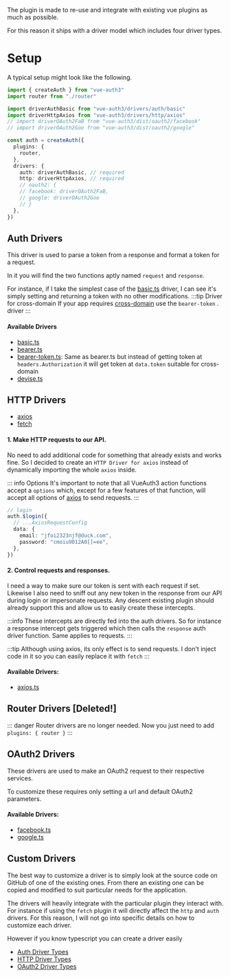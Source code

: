 The plugin is made to re-use and integrate with existing vue plugins as much as possible.

For this reason it ships with a driver model which includes four driver types.

# Setup

A typical setup might look like the following.

```ts
import { createAuth } from "vue-auth3"
import router from "./router"

import driverAuthBasic from "vue-auth3/drivers/auth/basic"
import driverHttpAxios from "vue-auth3/drivers/http/axios"
// import driverOAuth2FaB from "vue-auth3/dist/oauth2/facebook"
// import driverOAuth2Goo from "vue-auth3/dist/oauth2/google"

const auth = createAuth({
  plugins: {
    router,
  },
  drivers: {
    auth: driverAuthBasic, // required
    http: driverHttpAxios, // required
    // oauth2: {
    // facebook: driverOAuth2FaB,
    // google: driverOAuth2Goo
    // }
  },
})
```

## Auth Drivers

This driver is used to parse a token from a response and format a token for a request.

In it you will find the two functions aptly named `request` and `response`.

For instance, if I take the simplest case of the [basic.ts](https://github.com/tachibana-shin/vue-auth3/blob/master/src/drivers/auth/basic.ts) driver, I can see it's simply setting and returning a token with no other modifications.
:::tip Driver for cross-domain
If your app requires [cross-domain](https://developer.mozilla.org/en-US/docs/Web/HTTP/CORS) use the `bearer-token` . driver
:::

#### Available Drivers

- [basic.ts](https://github.com/tachibana-shin/vue-auth3/blob/master/src/drivers/auth/basic.ts)
- [bearer.ts](https://github.com/tachibana-shin/vue-auth3/blob/master/src/drivers/auth/bearer.ts)
- [bearer-token.ts](https://github.com/tachibana-shin/vue-auth3/blob/master/src/drivers/auth/bearer-token.ts): Same as bearer.ts but instead of getting token at `headers.Authorization` it will get token at `data.token` suitable for cross-domain
- [devise.ts](https://github.com/tachibana-shin/vue-auth3/blob/master/src/drivers/auth/devise.ts)

## HTTP Drivers

- [axios](https://github.com/tachibana-shin/vue-auth3/blob/master/src/drivers/http/axios.ts)
- [fetch](https://github.com/tachibana-shin/vue-auth3/blob/master/src/drivers/http/fetch.ts)

#### 1\. Make HTTP requests to our API.

No need to add additional code for something that already exists and works fine. So I decided to create an `HTTP Driver for axios` instead of dynamically importing the whole `axios` inside.

::: info Options
It's important to note that all VueAuth3 action functions accept a `options` which, except for a few features of that function, will accept all options of [axios](https://github.com/axiosjs/axios) to send requests.
:::

```ts
// login
auth.$login({
  // ...AxiosRequestConfig
  data: {
    email: "jfoi2323njf@duck.com",
    password: "cmoiu9012A0[]=ee",
  },
})
```

#### 2\. Control requests and responses.

I need a way to make sure our token is sent with each request if set. Likewise I also need to sniff out any new token in the response from our API during login or impersonate requests. Any descent existing plugin should already support this and allow us to easily create these intercepts.

:::info
These intercepts are directly fed into the auth drivers. So for instance a response intercept gets triggered which then calls the `response` auth driver function. Same applies to requests.
:::

:::tip
Although using axios, its only effect is to send requests. I don't inject code in it so you can easily replace it with `fetch`
:::

#### Available Drivers:

- [axios.ts](https://github.com/tachibana-shin/vue-auth3/blob/master/src/drivers/http/axios.ts)

## Router Drivers [Deleted!]

::: danger
Router drivers are no longer needed. Now you just need to add `plugins: { router }`
:::

## OAuth2 Drivers

These drivers are used to make an OAuth2 request to their respective services.

To customize these requires only setting a url and default OAuth2 parameters.

#### Available Drivers:

- [facebook.ts](https://github.com/tachibana-shin/vue-auth3/blob/master/src/drivers/oauth2/facebook.ts)
- [google.ts](https://github.com/tachibana-shin/vue-auth3/blob/master/src/drivers/oauth2/google.ts)

## Custom Drivers

The best way to customize a driver is to simply look at the source code on GitHub of one of the existing ones. From there an existing one can be copied and modified to suit particular needs for the application.

The drivers will heavily integrate with the particular plugin they interact with. For instance if using the `fetch` plugin it will directly affect the `http` and `auth` drivers. For this reason, I will not go into specific details on how to customize each driver.

However if you know typescript you can create a driver easily

- [Auth Driver Types](https://github.com/tachibana-shin/vue-auth3/blob/master/src/type/drivers/AuthDriver.ts)
- [HTTP Driver Types](https://github.com/tachibana-shin/vue-auth3/blob/master/src/type/drivers/HttpDriver.ts)
- [OAuth2 Driver Types](https://github.com/tachibana-shin/vue-auth3/blob/master/src/type/drivers/OAuth2Driver.ts)
